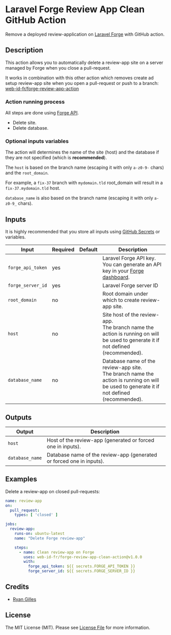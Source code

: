 # Laravel Forge Review App Clean GitHub Action

Remove a deployed review-application on [Laravel Forge](https://forge.laravel.com) with GitHub action.

## Description

This action allows you to automatically delete a review-app site on a server managed by Forge when you close a pull-request.

It works in combination with this other action which removes create ad setup review-app site when you open a pull-request or push to a branch:
[web-id-fr/forge-review-app-action](https://github.com/web-id-fr/forge-review-app-action)

### Action running process

All steps are done using [Forge API](https://forge.laravel.com/api-documentation).

- Delete site.
- Delete database.

### Optional inputs variables

The action will determines the name of the site (host) and the database if they are not specified (which is **recommended**).

The `host` is based on the branch name (escaping it with only `a-z0-9-` chars) and the `root_domain`.

For example, a `fix-37` branch with `mydomain.tld` root_domain will result in a `fix-37.mydomain.tld` host.

`database_name` is also based on the branch name (escaping it with only `a-z0-9_` chars).

## Inputs

It is highly recommended that you store all inputs using [GitHub Secrets](https://docs.github.com/en/actions/reference/encrypted-secrets) or variables.

| Input                       | Required | Default                                | Description                                                                                                                                 |
|-----------------------------|----------|----------------------------------------|---------------------------------------------------------------------------------------------------------------------------------------------|
| `forge_api_token`           | yes      |                                        | Laravel Forge API key.<br>You can generate an API key in your [Forge dashboard](https://forge.laravel.com/user-profile/api).                |
| `forge_server_id`           | yes      |                                        | Laravel Forge server ID                                                                                                                     |
| `root_domain`               | no       |                                        | Root domain under which to create review-app site.                                                                                          |
| `host`                      | no       |                                        | Site host of the review-app.<br>The branch name the action is running on will be used to generate it if not defined (recommended).          |
| `database_name`             | no       |                                        | Database name of the review-app site.<br>The branch name the action is running on will be used to generate it if not defined (recommended). |

## Outputs

| Output          | Description                                                          |
|-----------------|----------------------------------------------------------------------|
| `host`          | Host of the review-app (generated or forced one in inputs).          |
| `database_name` | Database name of the review-app (generated or forced one in inputs). |

## Examples

Delete a review-app on closed pull-requests:

```yml
name: review-app
on:
  pull_request:
    types: [ 'closed' ]

jobs:
  review-app:
    runs-on: ubuntu-latest
    name: "Delete Forge review-app"

    steps:
      - name: Clean review-app on Forge
        uses: web-id-fr/forge-review-app-clean-action@v1.0.0
        with:
          forge_api_token: ${{ secrets.FORGE_API_TOKEN }}
          forge_server_id: ${{ secrets.FORGE_SERVER_ID }}
```

## Credits

- [Ryan Gilles](https://www.linkedin.com/in/ryan-gilles-293680174/)

## License

The MIT License (MIT). Please see [License File](LICENSE.md) for more information.